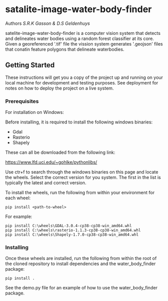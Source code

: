 # satalite-image-water-body-finder

Authors _S.R.K Gasson & D.S Geldenhuys_

satelite-image-water-body-finder is a computer vision system that detects and delineates water bodies using a random forest classifier at its core. Given a georeferenced '.tif' file the vission system generates '.geojson' files that conatin feature polygons that delineate waterbodies.

## Getting Started

These instructions will get you a copy of the project up and running on your local machine for development and testing purposes. See deployment for notes on how to
deploy the project on a live system.

### Prerequisites

For installation on Windows:

Before installing, it is required to install the following windows binaries:

- Gdal
- Rasterio
- Shapely

These can all be downloaded from the following link:

https://www.lfd.uci.edu/~gohlke/pythonlibs/

Use ctr+f to search through the windows binaries on this page and locate the wheels. Select the correct version for you system. The first in the list is typically the latest and correct version.

To install the wheels, run the following from within your environment for each wheel:

```
pip install <path-to-wheel>
```

For example:

```
pip install C:\wheels\GDAL-3.0.4-cp38-cp38-win_amd64.whl
pip install C:\wheels\rasterio-1.1.3-cp38-cp38-win_amd64.whl
pip install C:\wheels\Shapely-1.7.0-cp38-cp38-win_amd64.whl
```

### Installing

Once these wheels are installed, run the following from within the root of the cloned repository to install dependencies and the water_body_finder package:

```
pip install .
```

See the demo.py file for an example of how to use the water_body_finder package.
